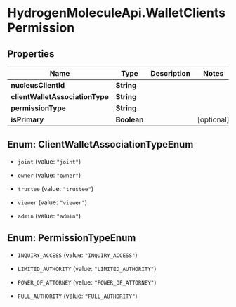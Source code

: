 # HydrogenMoleculeApi.WalletClientsPermission

## Properties
Name | Type | Description | Notes
------------ | ------------- | ------------- | -------------
**nucleusClientId** | **String** |  | 
**clientWalletAssociationType** | **String** |  | 
**permissionType** | **String** |  | 
**isPrimary** | **Boolean** |  | [optional] 


<a name="ClientWalletAssociationTypeEnum"></a>
## Enum: ClientWalletAssociationTypeEnum


* `joint` (value: `"joint"`)

* `owner` (value: `"owner"`)

* `trustee` (value: `"trustee"`)

* `viewer` (value: `"viewer"`)

* `admin` (value: `"admin"`)




<a name="PermissionTypeEnum"></a>
## Enum: PermissionTypeEnum


* `INQUIRY_ACCESS` (value: `"INQUIRY_ACCESS"`)

* `LIMITED_AUTHORITY` (value: `"LIMITED_AUTHORITY"`)

* `POWER_OF_ATTORNEY` (value: `"POWER_OF_ATTORNEY"`)

* `FULL_AUTHORITY` (value: `"FULL_AUTHORITY"`)




